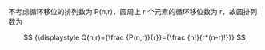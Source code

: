 ---
---

不考虑循环移位的排列数为 P(n,r)，圆周上 r 个元素的循环移位数为 r，故圆排列数为

$$
{\displaystyle Q(n,r)={\frac {P(n,r)}{r}}={\frac {n!}{r*(n-r)!}}}
$$
